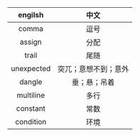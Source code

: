engilsh | 中文
:---: | :---: 
comma | 逗号
assign | 分配
trail | 尾随
unexpected | 突兀；意想不到；意外
dangle | 垂；悬；吊着
multiline | 多行
constant | 常数
condition | 环境




